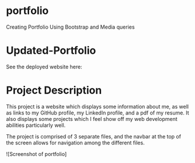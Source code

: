 # portfolio
Creating Portfolio Using Bootstrap and Media queries
# Updated-Portfolio

See the deployed website here: 


# Project Description

This project is a website which displays some information about me, as well as links to my GitHub profile, my LinkedIn profile, and a pdf of my resume.  It also displays some projects which I feel show off my web development abilities particularly well.

The project is comprised of 3 separate files, and the navbar at the top of the screen allows for navigation among the different files.

![Screenshot of portfolio]